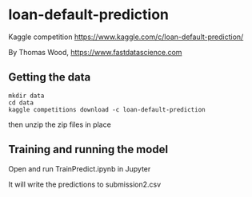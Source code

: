 # loan-default-prediction

Kaggle competition https://www.kaggle.com/c/loan-default-prediction/

By Thomas Wood, https://www.fastdatascience.com

## Getting the data

```
mkdir data
cd data 
kaggle competitions download -c loan-default-prediction
```

then unzip the zip files in place

## Training and running the model

Open and run TrainPredict.ipynb in Jupyter

It will write the predictions to submission2.csv
